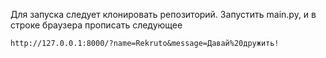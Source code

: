 Для запуска следует клонировать репозиторий.
Запустить main.py, и в строке браузера прописать следующее

```
http://127.0.0.1:8000/?name=Rekruto&message=Давай%20дружить!
```
